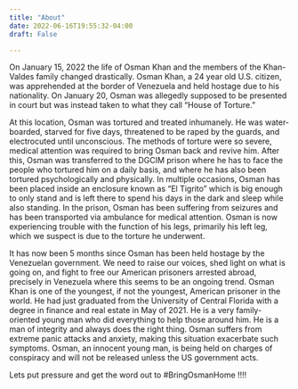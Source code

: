 ```yaml
---
title: "About"
date: 2022-06-16T19:55:32-04:00
draft: False

---
```


On January 15, 2022 the life of Osman Khan and the members of the Khan-Valdes family changed
drastically. Osman Khan, a 24 year old U.S. citizen, was apprehended at the border of Venezuela and
held hostage due to his nationality. On January 20, Osman was allegedly supposed to be presented in
court but was instead taken to what they call “House of Torture.” 

At this location, Osman was tortured
and treated inhumanely. He was water-boarded, starved for five days, threatened to be raped by the
guards, and electrocuted until unconscious. The methods of torture were so severe, medical attention
was required to bring Osman back and revive him. After this, Osman was transferred to the DGCIM
prison where he has to face the people who tortured him on a daily basis, and where he has also been
tortured psychologically and physically. In multiple occasions, Osman has been placed inside an
enclosure known as “El Tigrito” which is big enough to only stand and is left there to spend his days in
the dark and sleep while also standing. In the prison, Osman has been suffering from seizures and has
been transported via ambulance for medical attention. Osman is now experiencing trouble with the
function of his legs, primarily his left leg, which we suspect is due to the torture he underwent. 

It has
now been 5 months since Osman has been held hostage by the Venezuelan government. We need to
raise our voices, shed light on what is going on, and fight to free our American prisoners arrested
abroad, precisely in Venezuela where this seems to be an ongoing trend.
Osman Khan is one of the youngest, if not the youngest, American prisoner in the world. He had just
graduated from the University of Central Florida with a degree in finance and real estate in May of 2021.
He is a very family-oriented young man who did everything to help those around him. He is a man of
integrity and always does the right thing. Osman suffers from extreme panic attacks and anxiety, making
this situation exacerbate such symptoms. Osman, an innocent young man, is being held on charges of
conspiracy and will not be released unless the US government acts. 

Lets put pressure and get the word
out to #BringOsmanHome !!!!